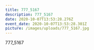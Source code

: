 ```yaml
---
title: 777_5167
description: 777_5167
date: 2020-10-07T13:53:28.276Z
event_date: 2020-10-07T13:53:28.301Z
picture: /images/uploads/777_5167.jpg
---
```

777_5167